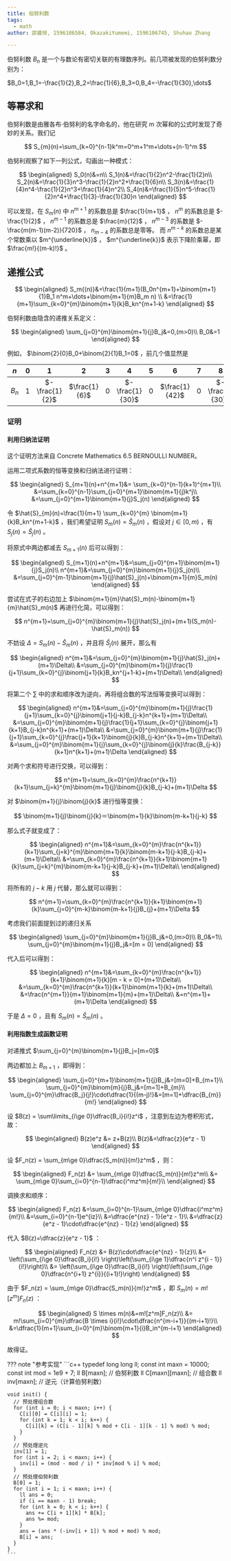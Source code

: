 ```yaml
---
title: 伯努利数
tags:
  - math
author: 邵晨恒, 1596106584, OkazakiYumemi, 1596106745, Shuhao Zhang

---
```


伯努利数 $B_n$ 是一个与数论有密切关联的有理数序列。前几项被发现的伯努利数分别为：

 $B_0=1,B_1=-\frac{1}{2},B_2=\frac{1}{6},B_3=0,B_4=-\frac{1}{30},\dots$ 

## 等幂求和

伯努利数是由雅各布·伯努利的名字命名的，他在研究 m 次幂和的公式时发现了奇妙的关系。我们记

$$
S_{m}(n)=\sum_{k=0}^{n-1}k^m=0^m+1^m+\dots+(n-1)^m
$$

伯努利观察了如下一列公式，勾画出一种模式：

$$
\begin{aligned}
S_0(n)&=n\\
S_1(n)&=\frac{1}{2}n^2-\frac{1}{2}n\\
S_2(n)&=\frac{1}{3}n^3-\frac{1}{2}n^2+\frac{1}{6}n\\
S_3(n)&=\frac{1}{4}n^4-\frac{1}{2}n^3+\frac{1}{4}n^2\\
S_4(n)&=\frac{1}{5}n^5-\frac{1}{2}n^4+\frac{1}{3}-\frac{1}{30}n
\end{aligned}
$$

可以发现，在 $S_m(n)$ 中 $n^{m+1}$ 的系数总是 $\frac{1}{m+1}$ ， $n^m$ 的系数总是 $-\frac{1}{2}$ ， $n^{m-1}$ 的系数总是 $\frac{m}{12}$ ， $n^{m-3}$ 的系数是 $-\frac{m(m-1)(m-2)}{720}$ ， $n_{m-4}$ 的系数总是零等。
而 $n^{m-k}$ 的系数总是某个常数乘以 $m^{\underline{k}}$ ， $m^{\underline{k}}$ 表示下降阶乘幂，即 $\frac{m!}{(m-k)!}$ 。

## 递推公式

$$
\begin{aligned}
S_m{(n)}&=\frac{1}{m+1}(B_0n^{m+1}+\binom{m+1}{1}B_1 n^m+\dots+\binom{m+1}{m}B_m n) \\
&=\frac{1}{m+1}\sum_{k=0}^{m}\binom{m+1}{k}B_kn^{m+1-k}
\end{aligned}
$$

伯努利数由隐含的递推关系定义：

$$
\begin{aligned}
\sum_{j=0}^{m}\binom{m+1}{j}B_j&=0,(m>0)\\
B_0&=1
\end{aligned}
$$

例如， $\binom{2}{0}B_0+\binom{2}{1}B_1=0$ ，前几个值显然是

|   $n$   |  $0$  |        $1$       |       $2$       |  $3$  |        $4$        |  $5$  |        $6$       |  $7$  |        $8$        |  $\dots$  |
| :-----: | :---: | :--------------: | :-------------: | :---: | :---------------: | :---: | :--------------: | :---: | :---------------: | :-------: |
|  $B_n$  |  $1$  |  $-\frac{1}{2}$  |  $\frac{1}{6}$  |  $0$  |  $-\frac{1}{30}$  |  $0$  |  $\frac{1}{42}$  |  $0$  |  $-\frac{1}{30}$  |  $\dots$  |

### 证明

#### 利用归纳法证明

这个证明方法来自 Concrete Mathematics 6.5 BERNOULLI NUMBER。

运用二项式系数的恒等变换和归纳法进行证明：

$$
\begin{aligned}
S_{m+1}(n)+n^{m+1}&= \sum_{k=0}^{n-1}(k+1)^{m+1}\\
&=\sum_{k=0}^{n-1}\sum_{j=0}^{m+1}\binom{m+1}{j}k^j\\
&=\sum_{j=0}^{m+1}\binom{m+1}{j}S_j(n)
\end{aligned}
$$

令 $\hat{S}_{m}(n)=\frac{1}{m+1} \sum_{k=0}^{m} \binom{m+1}{k}B_kn^{m+1-k}$ ，我们希望证明 $S_m(n)=\hat{S}_m(n)$ ，假设对 $j\in[0,m)$ ，有 $S_j(n)=\hat{S}_j(n)$ 。

将原式中两边都减去 $S_{m+1}(n)$ 后可以得到：

$$
\begin{aligned}
S_{m+1}(n)+n^{m+1}&=\sum_{j=0}^{m+1}\binom{m+1}{j}S_j(n)\\
n^{m+1}&=\sum_{j=0}^{m}\binom{m+1}{j}S_j(n)\\
&=\sum_{j=0}^{m-1}\binom{m+1}{j}\hat{S}_j(n)+\binom{m+1}{m}S_m(n)
\end{aligned}
$$

尝试在式子的右边加上 $\binom{m+1}{m}\hat{S}_m(n)-\binom{m+1}{m}\hat{S}_m(n)$ 再进行化简，可以得到：

$$
n^{m+1}=\sum_{j=0}^{m}\binom{m+1}{j}\hat{S}_j(n)+(m+1)(S_m(n)-\hat{S}_m(n))
$$

不妨设 $\Delta = S_m(n)-\hat{S}_m(n)$ ，并且将 $\hat{S}_j(n)$ 展开，那么有

$$
\begin{aligned}
n^{m+1}&=\sum_{j=0}^{m}\binom{m+1}{j}\hat{S}_j(n)+(m+1)\Delta\\
&=\sum_{j=0}^{m}\binom{m+1}{j}\frac{1}{j+1}\sum_{k=0}^{j}\binom{j+1}{k}B_kn^{j+1-k}+(m+1)\Delta\\
\end{aligned}
$$

将第二个 $\sum$ 中的求和顺序改为逆向，再将组合数的写法恒等变换可以得到：

$$
\begin{aligned}
n^{m+1}&=\sum_{j=0}^{m}\binom{m+1}{j}\frac{1}{j+1}\sum_{k=0}^{j}\binom{j+1}{j-k}B_{j-k}n^{k+1}+(m+1)\Delta\\
&=\sum_{j=0}^{m}\binom{m+1}{j}\frac{1}{j+1}\sum_{k=0}^{j}\binom{j+1}{k+1}B_{j-k}n^{k+1}+(m+1)\Delta\\
&=\sum_{j=0}^{m}\binom{m+1}{j}\frac{1}{j+1}\sum_{k=0}^{j}\frac{j+1}{k+1}\binom{j}{k}B_{j-k}n^{k+1}+(m+1)\Delta\\
&=\sum_{j=0}^{m}\binom{m+1}{j}\sum_{k=0}^{j}\binom{j}{k}\frac{B_{j-k}}{k+1}n^{k+1}+(m+1)\Delta
\end{aligned}
$$

对两个求和符号进行交换，可以得到：

$$
n^{m+1}=\sum_{k=0}^{m}\frac{n^{k+1}}{k+1}\sum_{j=k}^{m}\binom{m+1}{j}\binom{j}{k}B_{j-k}+(m+1)\Delta
$$

对 $\binom{m+1}{j}\binom{j}{k}$ 进行恒等变换：

$$
\binom{m+1}{j}\binom{j}{k}＝\binom{m+1}{k}\binom{m-k+1}{j-k}
$$

那么式子就变成了：

$$
\begin{aligned}
n^{m+1}&=\sum_{k=0}^{m}\frac{n^{k+1}}{k+1}\sum_{j=k}^{m}\binom{m+1}{k}\binom{m-k+1}{j-k}B_{j-k}+(m+1)\Delta\\
&=\sum_{k=0}^{m}\frac{n^{k+1}}{k+1}\binom{m+1}{k}\sum_{j=k}^{m}\binom{m-k+1}{j-k}B_{j-k}+(m+1)\Delta\\
\end{aligned}
$$

将所有的 $j-k$ 用 $j$ 代替，那么就可以得到：

$$
n^{m+1}=\sum_{k=0}^{m}\frac{n^{k+1}}{k+1}\binom{m+1}{k}\sum_{j=0}^{m-k}\binom{m-k+1}{j}B_{j}+(m+1)\Delta
$$

考虑我们前面提到过的递归关系

$$
\begin{aligned}
\sum_{j=0}^{m}\binom{m+1}{j}B_j&=0,(m>0)\\
B_0&=1\\
\sum_{j=0}^{m}\binom{m+1}{j}B_j&=[m = 0]
\end{aligned}
$$

代入后可以得到：

$$
\begin{aligned}
n^{m+1}&=\sum_{k=0}^{m}\frac{n^{k+1}}{k+1}\binom{m+1}{k}[m - k = 0]+(m+1)\Delta\\
&=\sum_{k=0}^{m}\frac{n^{k+1}}{k+1}\binom{m+1}{k}+(m+1)\Delta\\
&=\frac{n^{m+1}}{m+1}\binom{m+1}{m}+(m+1)\Delta\\
&=n^{m+1}+(m+1)\Delta
\end{aligned}
$$

于是 $\Delta=0$ ，且有 $S_m(n)=\hat{S}_m(n)$ 。

#### 利用指数生成函数证明

对递推式 $\sum_{j=0}^{m}\binom{m+1}{j}B_j=[m=0]$ 

两边都加上 $B_{m + 1}$ ，即得到：

$$
\begin{aligned}
\sum_{j=0}^{m+1}\binom{m+1}{j}B_j&=[m=0]+B_{m+1}\\
\sum_{j=0}^{m}\binom{m}{j}B_j&=[m=1]+B_{m}\\
\sum_{j=0}^{m}\dfrac{B_j}{j!}\cdot\dfrac{1}{(m-j)!}&=[m=1]+\dfrac{B_{m}}{m!}
\end{aligned}
$$

设 $B(z) = \sum\limits_{i\ge 0}\dfrac{B_i}{i!}z^i$ ，注意到左边为卷积形式，故：

$$
\begin{aligned}
B(z)e^z &= z+B(z)\\
B(z)&=\dfrac{z}{e^z - 1}
\end{aligned}
$$

设 $F_n(z) = \sum_{m\ge 0}\dfrac{S_m(n)}{m!}z^m$ ，则：

$$
\begin{aligned}
F_n(z) &= \sum_{m\ge 0}\dfrac{S_m(n)}{m!}z^m\\
&= \sum_{m\ge 0}\sum_{i=0}^{n-1}\dfrac{i^mz^m}{m!}\\
\end{aligned}
$$

调换求和顺序：

$$
\begin{aligned}
F_n(z) &=\sum_{i=0}^{n-1}\sum_{m\ge 0}\dfrac{i^mz^m}{m!}\\
       &=\sum_{i=0}^{n-1}e^{iz}\\
       &=\dfrac{e^{nz} - 1}{e^z - 1}\\
       &=\dfrac{z}{e^z - 1}\cdot\dfrac{e^{nz} - 1}{z}
\end{aligned}
$$

代入 $B(z)=\dfrac{z}{e^z - 1}$ ：

$$
\begin{aligned}
F_n(z) &= B(z)\cdot\dfrac{e^{nz} - 1}{z}\\
&= \left(\sum_{i\ge 0}\dfrac{B_i}{i!} \right)\left(\sum_{i\ge 1}\dfrac{n^i z^{i - 1}}{i!}\right)\\
&= \left(\sum_{i\ge 0}\dfrac{B_i}{i!} \right)\left(\sum_{i\ge 0}\dfrac{n^{i+1} z^{i}}{(i+1)!}\right)
\end{aligned}
$$

由于 $F_n(z) = \sum_{m\ge 0}\dfrac{S_m(n)}{m!}z^m$ ，即 $S_m(n)=m![z^m]F_n(z)$ ：

$$
\begin{aligned}
S \times m(n)&=m![z^m]F_n(z)\\
             &= m!\sum_{i=0}^{m}\dfrac{B \times i}{i!}\cdot\dfrac{n^{m-i+1}}{(m-i+1)!}\\
             &=\dfrac{1}{m+1}\sum_{i=0}^{m}\binom{m+1}{i}B_in^{m-i+1}
\end{aligned}
$$

故得证。

??? note "参考实现"
    ```c++
    typedef long long ll;
    const int maxn = 10000;
    const int mod = 1e9 + 7;
    ll B[maxn];        // 伯努利数
    ll C[maxn][maxn];  // 组合数
    ll inv[maxn];      // 逆元（计算伯努利数）
    
    void init() {
      // 预处理组合数
      for (int i = 0; i < maxn; i++) {
        C[i][0] = C[i][i] = 1;
        for (int k = 1; k < i; k++) {
          C[i][k] = (C[i - 1][k] % mod + C[i - 1][k - 1] % mod) % mod;
        }
      }
      // 预处理逆元
      inv[1] = 1;
      for (int i = 2; i < maxn; i++) {
        inv[i] = (mod - mod / i) * inv[mod % i] % mod;
      }
      // 预处理伯努利数
      B[0] = 1;
      for (int i = 1; i < maxn; i++) {
        ll ans = 0;
        if (i == maxn - 1) break;
        for (int k = 0; k < i; k++) {
          ans += C[i + 1][k] * B[k];
          ans %= mod;
        }
        ans = (ans * (-inv[i + 1]) % mod + mod) % mod;
        B[i] = ans;
      }
    }
    ```
